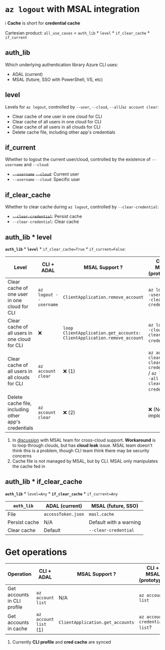 # `az logout` with MSAL integration

ℹ **Cache** is short for **credential cache**

Cartesian product: `all_use_cases` = `auth_lib` * `level` * `if_clear_cache` * `if_current`

## auth_lib

Which underlying authentication library Azure CLI uses:

- ADAL (current)
- MSAL (future, SSO with PowerShell, VS, etc)
  
## level

Levels for `az logout`, controlled by `--user`, `--cloud`, `--all`/`az account clear`:

- Clear cache of one user in one cloud for CLI
- Clear cache of all users in one cloud for CLI
- Clear cache of all users in all clouds for CLI
- Delete cache file, including other app's credentials

## if_current

Whether to logout the current user/cloud, controlled by the existence of `--username` and `--cloud`:

- ~~`--username`~~ ~~`--cloud`~~: Current user
- `--username` `--cloud`: Specific user

## if_clear_cache

Whether to clear cache during `az logout`, controlled by `--clear-credential`:

- ~~`--clear-credential`~~: Persist cache
- `--clear-credential`: Clear cache

## auth_lib * level

**`auth_lib`** * **`level`** * `if_clear_cache=True` * `if_current=False`:

| Level | CLI + ADAL | MSAL Support ? | CLI + MSAL (prototype)
| - | - | - | -
| Clear cache of one user in one cloud for CLI| `az logout --username`  | `ClientApplication.remove_account` | `az logout --username --clear-credential`
| Clear cache of all users in one cloud for CLI | ❌ | `loop ClientApplication.get_accounts:` `ClientApplication.remove_account` | `az logout --cloud --clear-credential`?
| Clear cache of all users in all clouds for CLI | `az account clear` | ❌ (1) | `az account clear --clear-credential` / `az logout -all --clear-credential`?
| Delete cache file, including other app's credentials | `az account clear` | ❌ (2) | ❌ (Not implement)

1. In [discussion](https://teams.microsoft.com/l/message/19:85462ed2792e424bb248555e238caa8c@thread.skype/1588037256654?tenantId=72f988bf-86f1-41af-91ab-2d7cd011db47&groupId=3e17dcb0-4257-4a30-b843-77f47f1d4121&parentMessageId=1587982973837&teamName=Azure%20SDK&channelName=Service%20-%20Azure.Identity&createdTime=1588037256654) with MSAL team for cross-cloud support. **Workaround** is to loop through clouds, but has **cloud leak** issue. MSAL team doesn't think this is a problem, though CLI team think there may be security concerns
2. Cache file is not managed by MSAL, but by CLI. MSAL only manipulates the cache fed in

## auth_lib * if_clear_cache

**`auth_lib`** * `level=Any` * **`if_clear_cache`** * `if_current=Any`

| `auth_lib` | ADAL (current) | MSAL (future, SSO) | 
| - | - | - 
| File | `accessToken.json` | `masl.cache`
| Persist cache | N/A | Default with a warning
| Clear cache | Default | `--clear-credential` | 


# Get operations

| Operation | CLI + ADAL | MSAL Support ? | CLI + MSAL (prototype)
| - | - | - | -
| Get accounts in CLI profile | `az account list` | N/A | `az account list`
| Get accounts in cache | `az account list` (1) | `ClientApplication.get_accounts` | `az account credential list`?

1. Currently **CLI profile** and **cred cache** are synced
